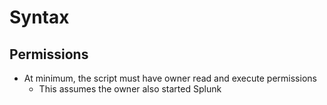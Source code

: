 # Syntax
## Permissions
- At minimum, the script must have owner read and execute permissions 
  - This assumes the owner also started Splunk